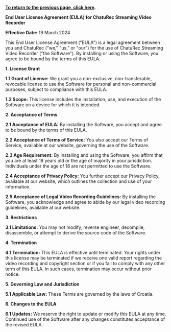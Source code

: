 **[To return to the previous page, click here](https://github.com/chaturec/chaturbate-recorder-and-downloader/).**

**End User License Agreement (EULA) for ChatuRec Streaming Video Recorder**

**Effective Date:** 19 March 2024

This End User License Agreement ("EULA") is a legal agreement between you and ChatuRec ("we," "us," or "our") for the use of ChatuRec Streaming Video Recorder ("the Software"). By installing or using the Software, you agree to be bound by the terms of this EULA.

**1. License Grant**

**1.1 Grant of License:** We grant you a non-exclusive, non-transferable, revocable license to use the Software for personal and non-commercial purposes, subject to compliance with this EULA.

**1.2 Scope:** This license includes the installation, use, and execution of the Software on a device for which it is intended.

**2. Acceptance of Terms**

**2.1 Acceptance of EULA:** By installing the Software, you accept and agree to be bound by the terms of this EULA.

**2.2 Acceptance of Terms of Service:** You also accept our Terms of Service, available at our website, governing the use of the Software.

**2.3 Age Requirement:** By installing and using the Software, you affirm that you are at least 18 years old or the age of majority in your jurisdiction. Individuals under the age of 18 are not permitted to use the Software.

**2.4 Acceptance of Privacy Policy:** You further accept our Privacy Policy, available at our website, which outlines the collection and use of your information.

**2.5 Acceptance of Legal Video Recording Guidelines:** By installing the Software, you acknowledge and agree to abide by our legal video recording guidelines, available at our website.

**3. Restrictions**

**3.1 Limitations:** You may not modify, reverse engineer, decompile, disassemble, or attempt to derive the source code of the Software.

**4. Termination**

**4.1 Termination:** This EULA is effective until terminated. Your rights under this license may be terminated if we receive one valid report regarding the video recording and copyright section or if you fail to comply with any other term of this EULA. In such cases, termination may occur without prior notice.

**5. Governing Law and Jurisdiction**

**5.1 Applicable Law:** These Terms are governed by the laws of Croatia.

**6. Changes to the EULA**

**6.1 Updates:** We reserve the right to update or modify this EULA at any time. Continued use of the Software after any changes constitutes acceptance of the revised EULA.
